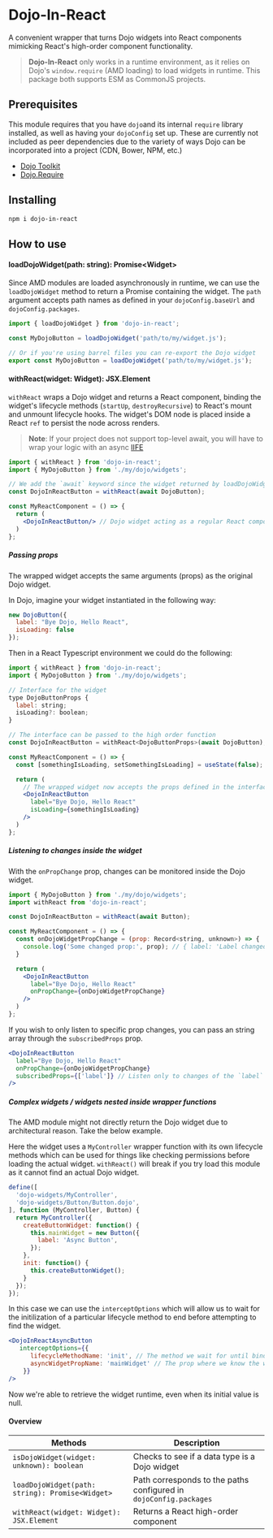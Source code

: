 # Dojo-In-React

A convenient wrapper that turns Dojo widgets into React components mimicking React's high-order component functionality.
> **Dojo-In-React** only works in a runtime environment, as it relies on Dojo's `window.require` (AMD loading) to load widgets in runtime.
This package both supports ESM as CommonJS projects.

## Prerequisites
This module requires that you have `dojo`and its internal `require` library installed, as well as having your `dojoConfig` set up.
These are currently not included as peer dependencies due to the variety of ways Dojo can be incorporated into a project (CDN, Bower, NPM, etc.)

- [Dojo Toolkit](https://dojotoolkit.org/)
- [Dojo.Require](https://dojotoolkit.org/reference-guide/1.7/dojo/require.html)

## Installing

```bash
npm i dojo-in-react
```

## How to use

#### loadDojoWidget(path: string): Promise\<Widget\>
Since AMD modules are loaded asynchronously in runtime, we can use the `loadDojoWidget` method to return a Promise containing the widget.
The `path` argument accepts path names as defined in your `dojoConfig.baseUrl` and `dojoConfig.packages`.

```ts
import { loadDojoWidget } from 'dojo-in-react';

const MyDojoButton = loadDojoWidget('path/to/my/widget.js');

// Or if you're using barrel files you can re-export the Dojo widget
export const MyDojoButton = loadDojoWidget('path/to/my/widget.js');

```

#### withReact<T>(widget: Widget): JSX.Element
`withReact` wraps a Dojo widget and returns a React component, binding the widget's lifecycle methods (`startUp`, `destroyRecursive`) to React's mount and unmount lifecycle hooks.
The widget's DOM node is placed inside a React `ref` to persist the node across renders.

> **Note**: If your project does not support top-level await, you will have to wrap your logic with an async [IIFE](https://developer.mozilla.org/en-US/docs/Glossary/IIFE)

```jsx
import { withReact } from 'dojo-in-react';
import { MyDojoButton } from './my/dojo/widgets';

// We add the `await` keyword since the widget returned by loadDojoWidget is a `Promise`
const DojoInReactButton = withReact(await DojoButton); 

const MyReactComponent = () => {
  return (
    <DojoInReactButton/> // Dojo widget acting as a regular React component
  )
};
```

##### Passing props
The wrapped widget accepts the same arguments (props) as the original Dojo widget.

In Dojo, imagine your widget instantiated in the following way:

```js
new DojoButton({
  label: "Bye Dojo, Hello React",
  isLoading: false
});
```

Then in a React Typescript environment we could do the following:

```jsx
import { withReact } from 'dojo-in-react';
import { MyDojoButton } from './my/dojo/widgets';

// Interface for the widget
type DojoButtonProps {
  label: string;
  isLoading?: boolean;
}

// The interface can be passed to the high order function
const DojoInReactButton = withReact<DojoButtonProps>(await DojoButton); 

const MyReactComponent = () => {
  const [somethingIsLoading, setSomethingIsLoading] = useState(false);

  return (
    // The wrapped widget now accepts the props defined in the interface
    <DojoInReactButton
      label="Bye Dojo, Hello React"
      isLoading={somethingIsLoading}
    />
  )
};

```
##### Listening to changes inside the widget
With the `onPropChange` prop, changes can be monitored inside the Dojo widget. 

```jsx
import { MyDojoButton } from './my/dojo/widgets';
import withReact from 'dojo-in-react';

const DojoInReactButton = withReact(await Button);

const MyReactComponent = () => {
  const onDojoWidgetPropChange = (prop: Record<string, unknown>) => {
    console.log('Some changed prop:', prop); // { label: 'Label changed inside the widget!' }
  }

  return (
    <DojoInReactButton
      label="Bye Dojo, Hello React"
      onPropChange={onDojoWidgetPropChange}
    /> 
  )
};

```

If you wish to only listen to specific prop changes, you can pass an string array through the `subscribedProps` prop.

```jsx
<DojoInReactButton
  label="Bye Dojo, Hello React"
  onPropChange={onDojoWidgetPropChange}
  subscribedProps={['label']} // Listen only to changes of the `label` prop
/> 
```

##### Complex widgets / widgets nested inside wrapper functions
The AMD module might not directly return the Dojo widget due to architectural reason. Take the below example.

Here the widget uses a `MyController` wrapper function with its own lifecycle methods which can be used for things like checking permissions before loading the actual widget. `withReact()` will break if you try load this module as it cannot find an actual Dojo widget.

```js
define([
  'dojo-widgets/MyController',
  'dojo-widgets/Button/Button.dojo',
], function (MyController, Button) {
  return MyController({
    createButtonWidget: function() {
      this.mainWidget = new Button({
        label: 'Async Button',
      });
    },
    init: function() {      
      this.createButtonWidget();
    }
  });
});

```

In this case we can use the `interceptOptions` which will allow us to wait for the initilization of a particular lifecycle method to end before attempting to find the widget.

```jsx
<DojoInReactAsyncButton
   interceptOptions={{
      lifecycleMethodName: 'init', // The method we wait for until binding the widget to the HOC
      asyncWidgetPropName: 'mainWidget' // The prop where we know the widget will be set
    }}
/> 
```

Now we're able to retrieve the widget runtime, even when its initial value is null.

#### Overview
| Methods                                         | Description                                                       |
|-------------------------------------------------|-------------------------------------------------------------------|
| `isDojoWidget(widget: unknown): boolean`        | Checks to see if a data type is a Dojo widget                     |
| `loadDojoWidget(path: string): Promise<Widget>` | Path corresponds to the paths configured in `dojoConfig.packages` |
| `withReact(widget: Widget): JSX.Element`        | Returns a React high-order component                              |